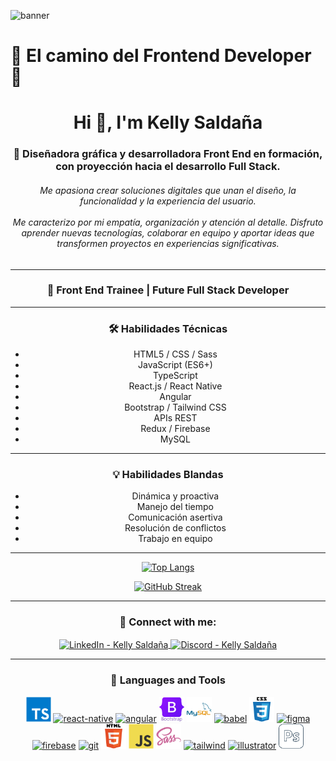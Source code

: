 
![banner](https://raw.githubusercontent.com/mrcodedev/frontend-developer-resources/main/images/camino-frontend-developer.jpg)

# 🚀 El camino del Frontend Developer 🚀



<!--
**kellyjohanasalb/kellyjohanasalb** is a ✨ _special_ ✨ repository because its `README.md` (this file) appears on your GitHub profile.

Here are some ideas to get you started:

- 🔭 I’m currently working on ...
- 🌱 I’m currently learning ...
- 👯 I’m looking to collaborate on ...
- 🤔 I’m looking for help with ...
- 💬 Ask me about ...
- 📫 How to reach me: ...
- 😄 Pronouns: ...
- ⚡ Fun fact: ...
-->

<h1 align="center">Hi 👋, I'm Kelly Saldaña</h1>

<h3 align="center">💫 Diseñadora gráfica y desarrolladora Front End en formación, con proyección hacia el desarrollo Full Stack.</h3>
<h6 align="center">
Me apasiona crear soluciones digitales que unan el diseño, la funcionalidad y la experiencia del usuario.  
<br><br>
Me caracterizo por mi empatía, organización y atención al detalle. Disfruto aprender nuevas tecnologías, colaborar en equipo y aportar ideas que transformen proyectos en experiencias significativas.
</h6>

---

<h3 align="center">🚀 Front End Trainee | Future Full Stack Developer</h3>

---

<h3 align="center">🛠️ Habilidades Técnicas</h3>

<ul align="center">
  <li>HTML5 / CSS / Sass</li>
  <li>JavaScript (ES6+)</li>
  <li>TypeScript</li>
  <li>React.js / React Native</li>
  <li>Angular</li>
  <li>Bootstrap / Tailwind CSS</li>
  <li>APIs REST</li>
  <li>Redux / Firebase</li>
  <li>MySQL</li>
</ul>

---

<h3 align="center">💡 Habilidades Blandas</h3>

<ul align="center">
  <li>Dinámica y proactiva</li>
  <li>Manejo del tiempo</li>
  <li>Comunicación asertiva</li>
  <li>Resolución de conflictos</li>
  <li>Trabajo en equipo</li>
</ul>

---

<p align="center">
  <a href="https://github-readme-stats.vercel.app/api/top-langs/?username=kellyjohanasalb&layout=compact&theme=tokyonight">
    <img src="https://github-readme-stats.vercel.app/api/top-langs/?username=kellyjohanasalb&layout=compact&theme=tokyonight" alt="Top Langs" />
  </a>
</p>

<p align="center">
  <a href="http://github-readme-streak-stats.herokuapp.com?user=kellyjohanasalb&theme=ayu-light">
    <img src="http://github-readme-streak-stats.herokuapp.com?user=kellyjohanasalb&theme=ayu-light" alt="GitHub Streak" />
  </a>
</p>

---

<h3 align="center">🤝 Connect with me:</h3>
<p align="center">
  <a href="https://linkedin.com/in/kellyjohanasalb" target="_blank">
    <img align="center" src="https://raw.githubusercontent.com/rahuldkjain/github-profile-readme-generator/master/src/images/icons/Social/linked-in-alt.svg" alt="LinkedIn - Kelly Saldaña" height="30" width="40" />
  </a>
  <a href="https://discord.gg/kellysalb" target="_blank">
    <img align="center" src="https://raw.githubusercontent.com/rahuldkjain/github-profile-readme-generator/master/src/images/icons/Social/discord.svg" alt="Discord - Kelly Saldaña" height="30" width="40" />
  </a>
</p>

---

<h3 align="center">🧩 Languages and Tools</h3>
<p align="center">
  <a href="https://www.typescriptlang.org/" target="_blank" rel="noreferrer"><img src="https://raw.githubusercontent.com/devicons/devicon/master/icons/typescript/typescript-original.svg" alt="typescript" width="40" height="40"/></a>
  <a href="https://reactnative.dev/" target="_blank" rel="noreferrer"><img src="https://reactnative.dev/img/header_logo.svg" alt="react-native" width="40" height="40"/></a>
  <a href="https://angular.io/" target="_blank" rel="noreferrer"><img src="https://angular.io/assets/images/logos/angular/angular.svg" alt="angular" width="40" height="40"/></a>
  <a href="https://getbootstrap.com" target="_blank" rel="noreferrer"><img src="https://raw.githubusercontent.com/devicons/devicon/master/icons/bootstrap/bootstrap-original-wordmark.svg" alt="bootstrap" width="40" height="40"/></a>
  <a href="https://www.mysql.com/" target="_blank" rel="noreferrer"><img src="https://raw.githubusercontent.com/devicons/devicon/master/icons/mysql/mysql-original-wordmark.svg" alt="mysql" width="40" height="40"/></a>
  <a href="https://babeljs.io/" target="_blank" rel="noreferrer"><img src="https://www.vectorlogo.zone/logos/babeljs/babeljs-icon.svg" alt="babel" width="40" height="40"/></a>
  <a href="https://www.w3schools.com/css/" target="_blank" rel="noreferrer"><img src="https://raw.githubusercontent.com/devicons/devicon/master/icons/css3/css3-original-wordmark.svg" alt="css3" width="40" height="40"/></a>
  <a href="https://www.figma.com/" target="_blank" rel="noreferrer"><img src="https://www.vectorlogo.zone/logos/figma/figma-icon.svg" alt="figma" width="40" height="40"/></a>
  <a href="https://firebase.google.com/" target="_blank" rel="noreferrer"><img src="https://www.vectorlogo.zone/logos/firebase/firebase-icon.svg" alt="firebase" width="40" height="40"/></a>
  <a href="https://git-scm.com/" target="_blank" rel="noreferrer"><img src="https://www.vectorlogo.zone/logos/git-scm/git-scm-icon.svg" alt="git" width="40" height="40"/></a>
  <a href="https://www.w3.org/html/" target="_blank" rel="noreferrer"><img src="https://raw.githubusercontent.com/devicons/devicon/master/icons/html5/html5-original-wordmark.svg" alt="html5" width="40" height="40"/></a>
  <a href="https://developer.mozilla.org/en-US/docs/Web/JavaScript" target="_blank" rel="noreferrer"><img src="https://raw.githubusercontent.com/devicons/devicon/master/icons/javascript/javascript-original.svg" alt="javascript" width="40" height="40"/></a>
  <a href="https://sass-lang.com" target="_blank" rel="noreferrer"><img src="https://raw.githubusercontent.com/devicons/devicon/master/icons/sass/sass-original.svg" alt="sass" width="40" height="40"/></a>
  <a href="https://tailwindcss.com/" target="_blank" rel="noreferrer"><img src="https://www.vectorlogo.zone/logos/tailwindcss/tailwindcss-icon.svg" alt="tailwind" width="40" height="40"/></a>
  <a href="https://www.adobe.com/in/products/illustrator.html" target="_blank" rel="noreferrer"><img src="https://www.vectorlogo.zone/logos/adobe_illustrator/adobe_illustrator-icon.svg" alt="illustrator" width="40" height="40"/></a>
  <a href="https://www.photoshop.com/en" target="_blank" rel="noreferrer"><img src="https://raw.githubusercontent.com/devicons/devicon/master/icons/photoshop/photoshop-line.svg" alt="photoshop" width="40" height="40"/></a>
</p>



